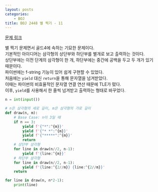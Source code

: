```yaml
---
layout: posts
categories:
    - BOJ
title: BOJ 2448 별 찍기 - 11
---
```


[문제 링크](https://www.acmicpc.net/problem/2448)

별 찍기 문제면서 골드4에 속하는 기묘한 문제이다.  
기본적인 아이디어는 삼각형의 상단부와 하단부를 별개로 보고 출력하는 것이다.  
상단부에는 이전 단계의 삼각형이 한 개, 하단부에는 중간에 공백을 두고 두 개가 있기 때문이다.  
파이썬에는 f-string 기능이 있어 쉽게 구현할 수 있었다.  
처음에는 `yield` 대신 `return`을 통해 문자열을 넘겨받았다.  
이때는 파이썬의 비효율적인 문자열 연결 연산 때문에 TLE가 떴다.  
이후, `yield`를 사용해서 한 줄씩 넘겨받고 출력하는 형태로 바꾸었다.

```python
n = int(input())

# n은 삼각형의 세로 길이, m은 삼각형의 가로 길이
def draw(n, m):
    # Base Case: n이 3일 때
    if n == 3: 
        yield f'{"*":^{m}}'
        yield f'{"* *":^{m}}'
        yield f'{"*****":^{m}}'
        return
    # 상단부 삼각형
    for line in draw(n//2, n-1):
        yield f'{line:^{m}}'
    # 하단부 삼각형 
    for line in draw(n//2, n-1):
        yield f'{line:^{2//m}} {line:^{2//m}}'
    return

for line in draw(n, n*2-1):
    print(line)
```
